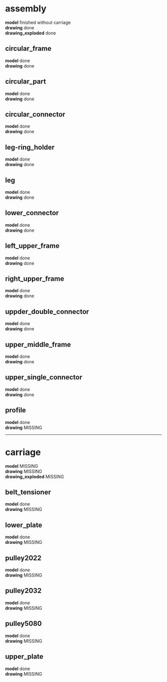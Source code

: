 # assembly
**model** finished without carriage\
**drawing** done\
**drawing_exploded** done

## circular_frame
**model** done\
**drawing** done

## circular_part
**model** done\
**drawing** done

## circular_connector
**model** done\
**drawing** done

## leg-ring_holder
**model** done\
**drawing** done

## leg
**model** done\
**drawing** done

## lower_connector
**model** done\
**drawing** done

## left_upper_frame
**model** done\
**drawing** done

## right_upper_frame
**model** done\
**drawing** done

## uppder_double_connector
**model** done\
**drawing** done

## upper_middle_frame
**model** done\
**drawing** done

## upper_single_connector
**model** done\
**drawing** done

## profile
**model** done\
**drawing** MISSING

---

# carriage
**model** MISSING\
**drawing** MISSING\
**drawing_exploded** MISSING

## belt_tensioner
**model** done\
**drawing** MISSING

## lower_plate
**model** done\
**drawing** MISSING

## pulley2022
**model** done\
**drawing** MISSING

## pulley2032
**model** done\
**drawing** MISSING

## pulley5080
**model** done\
**drawing** MISSING

## upper_plate
**model** done\
**drawing** MISSING
